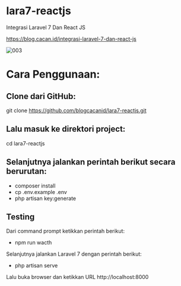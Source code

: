 # lara7-reactjs
Integrasi Laravel 7 Dan React JS

https://blog.cacan.id/integrasi-laravel-7-dan-react-js

![003](https://user-images.githubusercontent.com/51890752/81867706-5662b380-959b-11ea-8320-a32da7e20f7b.jpg)


# Cara Penggunaan:

## Clone dari GitHub:
git clone https://github.com/blogcacanid/lara7-reactjs.git

## Lalu masuk ke direktori project:
cd lara7-reactjs

## Selanjutnya jalankan perintah berikut secara berurutan:
- composer install
- cp .env.example .env
- php artisan key:generate

## Testing
Dari command prompt ketikkan perintah berikut:
- npm run wacth

Selanjutnya jalankan Laravel 7 dengan perintah berikut:
- php artisan serve

Lalu buka browser dan ketikkan URL http://localhost:8000


